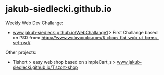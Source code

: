 # jakub-siedlecki.github.io

Weekly Web Dev Challange:
- www.jakub-siedlecki.github.io/WebChallange1 > First Challange
based on PSD from: https://www.welovesolo.com/5-clean-flat-web-ui-forms-set-psd/

Other projects: 
- Tishort > easy web shop based on simpleCart.js > www.jakub-siedlecki.github.io/Tiszort-shop

